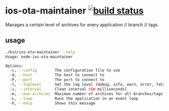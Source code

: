 ios-ota-maintainer [![build status](https://secure.travis-ci.org/seryl/node-ios-ota-maintainer.png)](https://travis-ci.org/seryl/node-ios-ota-maintainer)
==================

Manages a certain level of archives for every application // branch // tags.

usage
-----

```bash
./bin/ios-ota-maintainer --help
Usage: node-ios-ota-maintainer

Options:
  -c, --config        The configuration file to use                        [default: "/etc/ios-ota-maintainer.json"]
  -H, --host          The host to connect to                               [default: "127.0.0.1"]
  -P, --port          The port to connect to                               [default: "3000"]
  -l, --loglevel      Set the log level (debug, info, warn, error, fatal)  [default: "warn"]
  -i, --interval      Clean interval (in milliseconds)                     [default: 900000]
  -m, --max-archives  Maximum number of archives for all branches/tags     [default: 50]
  -L, --loop          Runs the application in an event loop                [default: false]
  -h, --help          Shows this message                                   [default: false]
```
